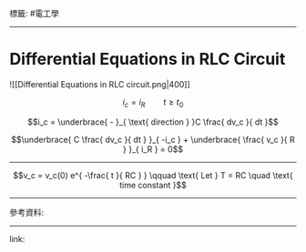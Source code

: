 標籤: #電工學 

---

# Differential Equations in RLC Circuit

![[Differential Equations in RLC circuit.png|400]]

$$i_c = i_R \qquad t \geq t_0$$

$$i_c = \underbrace{ - }_{ \text{ direction } }C \frac{ dv_c }{ dt }$$

$$\underbrace{ C \frac{ dv_c }{ dt } }_{ -i_c } + \underbrace{ \frac{ 
v_c }{ R } }_{ i_R } = 0$$

---

$$v_c = v_c(0) e^{ -\frac{ t }{ RC } } \qquad \text{ Let } T = RC \quad \text{ time constant }$$



---

參考資料:



---

link:

